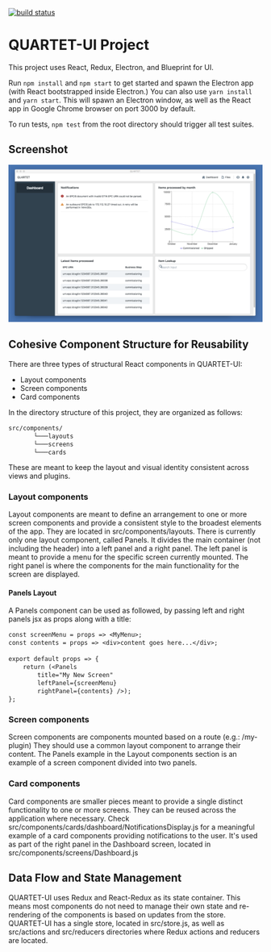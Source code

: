 [![build status](https://gitlab.com/serial-lab/quartet-ui/badges/master/build.svg)](https://gitlab.com/serial-lab/quartet-ui/commits/master)

# QUARTET-UI Project

This project uses React, Redux, Electron, and Blueprint for UI.

Run `npm install` and `npm start` to get started and spawn the Electron app (with React bootstrapped inside Electron.)
You can also use `yarn install` and `yarn start`.
This will spawn an Electron window, as well as the React app in Google Chrome browser on port 3000 by default.

To run tests, `npm test` from the root directory should trigger all test suites.

## Screenshot

![Screenshot](public/electron-app-screenshot.png)

## Cohesive Component Structure for Reusability

There are three types of structural React components in QUARTET-UI:

* Layout components
* Screen components
* Card components

In the directory structure of this project, they are organized as follows:
```
src/components/
       └───layouts
       └───screens
       └───cards
```
These are meant to keep the layout and visual identity consistent across views and plugins.

### Layout components
Layout components are meant to define an arrangement to one or more screen components and provide a consistent 
style to the broadest elements of the app. They are located in src/components/layouts.
There is currently only one layout component, called Panels.
It divides the main container (not including the header) into a left panel and a right panel.
The left panel is meant to provide a menu for the specific screen currently mounted.
The right panel is where the components for the main functionality for the screen are displayed.

#### Panels Layout
A Panels component can be used as followed, by passing left and right panels jsx as props along with a title:

    const screenMenu = props => <MyMenu>;
    const contents = props => <div>content goes here...</div>;
    
    export default props => {
        return (<Panels
            title="My New Screen"
            leftPanel={screenMenu}
            rightPanel={contents} />);
    };

### Screen components
Screen components are components mounted based on a route (e.g.: /my-plugin)
They should use a common layout component to arrange their content. 
The Panels example in the Layout components section is an example of a screen component divided into two panels.

### Card components
Card components are smaller pieces meant to provide a single distinct functionality to one or more screens.
They can be reused across the application where necessary.
Check src/components/cards/dashboard/NotificationsDisplay.js for a meaningful example of a card components providing notifications to the user.
It's used as part of the right panel in the Dashboard screen, located in src/components/screens/Dashboard.js

## Data Flow and State Management
QUARTET-UI uses Redux and React-Redux as its state container. This means most components do not need to manage their own state and re-rendering
of the components is based on updates from the store.
QUARTET-UI has a single store, located in src/store.js, as well as src/actions and src/reducers directories where Redux actions and reducers are located.



